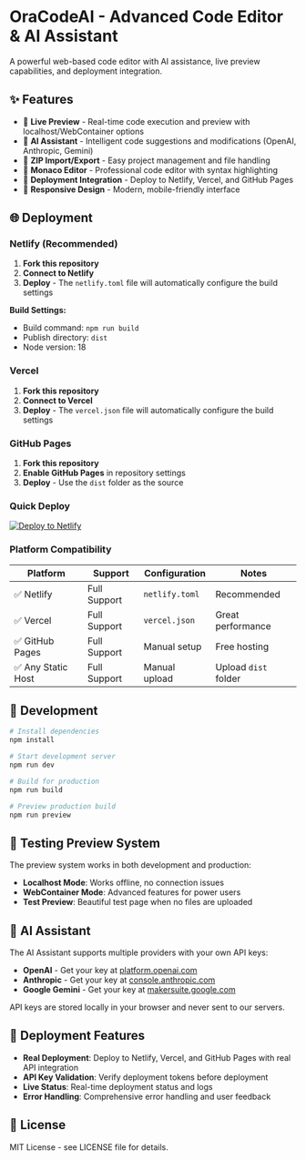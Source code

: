 # OraCodeAI - Advanced Code Editor & AI Assistant

A powerful web-based code editor with AI assistance, live preview capabilities, and deployment integration.

## ✨ Features

- 🚀 **Live Preview** - Real-time code execution and preview with localhost/WebContainer options
- 🧠 **AI Assistant** - Intelligent code suggestions and modifications (OpenAI, Anthropic, Gemini)
- 📁 **ZIP Import/Export** - Easy project management and file handling
- 🎨 **Monaco Editor** - Professional code editor with syntax highlighting
- 🔧 **Deployment Integration** - Deploy to Netlify, Vercel, and GitHub Pages
- 📱 **Responsive Design** - Modern, mobile-friendly interface

## 🌐 Deployment

### Netlify (Recommended)

1. **Fork this repository**
2. **Connect to Netlify**
3. **Deploy** - The `netlify.toml` file will automatically configure the build settings

**Build Settings:**
- Build command: `npm run build`
- Publish directory: `dist`
- Node version: 18

### Vercel

1. **Fork this repository**
2. **Connect to Vercel**
3. **Deploy** - The `vercel.json` file will automatically configure the build settings

### GitHub Pages

1. **Fork this repository**
2. **Enable GitHub Pages** in repository settings
3. **Deploy** - Use the `dist` folder as the source

### Quick Deploy

[![Deploy to Netlify](https://www.netlify.com/img/deploy/button.svg)](https://app.netlify.com/start/deploy?repository=https://github.com/your-username/oracodeai)

### Platform Compatibility

| Platform | Support | Configuration | Notes |
|----------|---------|---------------|-------|
| ✅ Netlify | Full Support | `netlify.toml` | Recommended |
| ✅ Vercel | Full Support | `vercel.json` | Great performance |
| ✅ GitHub Pages | Full Support | Manual setup | Free hosting |
| ✅ Any Static Host | Full Support | Manual upload | Upload `dist` folder |

## 🔧 Development

```bash
# Install dependencies
npm install

# Start development server
npm run dev

# Build for production
npm run build

# Preview production build
npm run preview
```

## 🧪 Testing Preview System

The preview system works in both development and production:
- **Localhost Mode**: Works offline, no connection issues
- **WebContainer Mode**: Advanced features for power users
- **Test Preview**: Beautiful test page when no files are uploaded

## 🤖 AI Assistant

The AI Assistant supports multiple providers with your own API keys:

- **OpenAI** - Get your key at [platform.openai.com](https://platform.openai.com/api-keys)
- **Anthropic** - Get your key at [console.anthropic.com](https://console.anthropic.com/account/keys)
- **Google Gemini** - Get your key at [makersuite.google.com](https://makersuite.google.com/app/apikey)

API keys are stored locally in your browser and never sent to our servers.

## 🚀 Deployment Features

- **Real Deployment**: Deploy to Netlify, Vercel, and GitHub Pages with real API integration
- **API Key Validation**: Verify deployment tokens before deployment
- **Live Status**: Real-time deployment status and logs
- **Error Handling**: Comprehensive error handling and user feedback

## 📝 License

MIT License - see LICENSE file for details.
